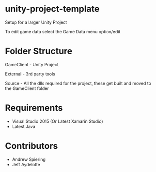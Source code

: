 # unity-project-template
Setup for a larger Unity Project

To edit game data select the Game Data menu option/edit

# Folder Structure
GameClient - Unity Project

External - 3rd party tools

Source - All the dlls required for the project, these get built and moved to the GameClient folder

# Requirements
* Visual Studio 2015 (Or Latest Xamarin Studio)
* Latest Java

# Contributors
* Andrew Spiering
* Jeff Aydelotte
